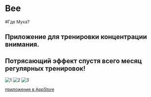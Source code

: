 # Bee
#Где Муха?

## Приложение для тренировки концентрации внимания.
## Потрясающий эффект спустя всего месяц регулярных тренировок!
![1](https://user-images.githubusercontent.com/94129076/185612794-34c459d3-5390-4953-b35b-04425feb4c72.png)
![2](https://user-images.githubusercontent.com/94129076/185612802-9c97b818-369c-45f6-b853-a58651750632.png)
![3](https://user-images.githubusercontent.com/94129076/185612805-d2a2152b-ee82-4bff-a052-af6435256ae9.png)


[приложение в AppStore](http://apps.apple.com/ru/app/%D0%B3%D0%B4%D0%B5-%D0%BC%D1%83%D1%85%D0%B0/id1630745481)
